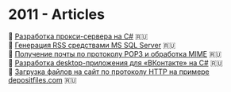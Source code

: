 # 2011 - Articles

:page_facing_up: [Разработка прокси-сервера на C#](ProxyServer.md) :ru:  
:page_facing_up: [Генерация RSS средствами MS SQL Server](RSS_using_SqlServer.md) :ru:  
:page_facing_up: [Получение почты по протоколу POP3 и обработка MIME](Pop3.md) :ru:  
:page_facing_up: [Разработка desktop-приложения для «ВКонтакте» на C#](VK.pdf) :ru:  
:page_facing_up: [Загрузка файлов на сайт по протоколу HTTP на примере depositfiles.com](Depositfiles.md) :ru:
